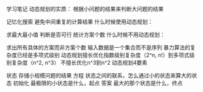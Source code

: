 学习笔记
动态规划的实质： 根据小问题的结果来判断大问题的结果

记忆化搜索
避免中间重复的计算结果
什么时候使用动态规划：

求最大最小值
判断是否可行
统计方案个数
什么时候不用动态规划：

求出所有具体的方案而非方案个数
输入数据是一个集合而不是序列
暴力算法的复杂度已经是多项式级别
动态规划擅长优化指数级别复杂度（2^n, n!）到多项式级别复杂度（n^2, n^3）
不擅长优化n^3到n^2
动态规划4要素 

状态 存储小规模问题的结果
方程 状态之间的联系，怎么通过小的状态来算大的状态
初始化 最极限的小状态是什么，起点
答案  最大的那个状态是什么，终点